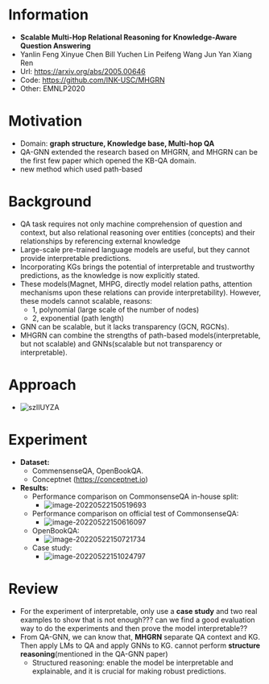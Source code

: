 # Information

* **Scalable Multi-Hop Relational Reasoning for Knowledge-Aware Question Answering**
* Yanlin Feng Xinyue Chen Bill Yuchen Lin Peifeng Wang Jun Yan Xiang Ren
* Url: https://arxiv.org/abs/2005.00646
* Code: https://github.com/INK-USC/MHGRN
* Other: EMNLP2020



# Motivation

* Domain: **graph structure, Knowledge base, Multi-hop QA**
* QA-GNN extended the research based on MHGRN, and MHGRN can be the first few paper which opened the KB-QA domain.
* new method which used path-based 



# Background

* QA task requires not only machine comprehension of question and context, but also relational reasoning over entities (concepts) and their relationships by referencing external knowledge
* Large-scale pre-trained language models are useful, but they cannot provide interpretable predictions. 
* Incorporating KGs brings the potential of interpretable and trustworthy predictions, as the knowledge is now explicitly stated.
* These models(Magnet, MHPG, directly model relation paths, attention mechanisms upon these relations can provide interpretability). However, these models cannot scalable, reasons:
  * 1, polynomial (large scale of the number of nodes)
  * 2, exponential (path length)
* GNN can be scalable, but it lacks transparency (GCN, RGCNs).
* MHGRN can combine the strengths of path-based models(interpretable, but not scalable) and GNNs(scalable but not transparency or interpretable).



# Approach

* ![szIIUYZA](https://tva1.sinaimg.cn/large/e6c9d24egy1h2h4dhns7zj218g0p20wt.jpg)



# Experiment

* **Dataset:**
  * CommensenseQA, OpenBookQA.
  * Conceptnet (https://conceptnet.io)
* **Results:**
  * Performance comparison on CommonsenseQA in-house split:
    * ![image-20220522150519693](https://tva1.sinaimg.cn/large/e6c9d24egy1h2h5d31wetj22gd0u0wq3.jpg)
  * Performance comparison on official test of CommonsenseQA:
    * ![image-20220522150616097](https://tva1.sinaimg.cn/large/e6c9d24egy1h2h5dz80g9j20wh0u0q7s.jpg)
  * OpenBookQA:
    * ![image-20220522150721734](https://tva1.sinaimg.cn/large/e6c9d24egy1h2h5f5fqvlj212k0u0jwq.jpg)
  * Case study:
    * ![image-20220522151024797](https://tva1.sinaimg.cn/large/e6c9d24egy1h2h5rnf55bj21gy0t6n3n.jpg)



# Review

* For the experiment of interpretable, only use a **case study** and two real examples to show that is not enough??? can we find a good evaluation way to do the experiments and then prove the model interpretable??
* From QA-GNN, we can know that, **MHGRN** separate QA context and KG. Then apply LMs to QA and apply GNNs to KG. cannot perform **structure reasoning**(mentioned in the QA-GNN paper)
  * Structured reasoning: enable the model be interpretable and explainable, and it is crucial for making robust predictions.
